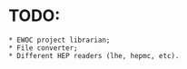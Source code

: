 # TODO:
    * EWOC project librarian;
    * File converter;
    * Different HEP readers (lhe, hepmc, etc).
